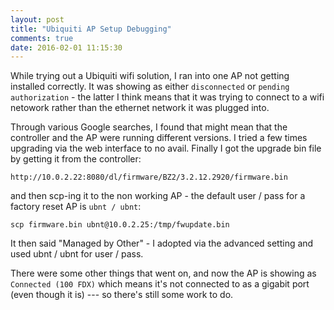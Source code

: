 ```yaml
---
layout: post
title: "Ubiquiti AP Setup Debugging"
comments: true
date: 2016-02-01 11:15:30
---
```


While trying out a Ubiquiti wifi solution, I ran into one AP not getting installed correctly. It was showing as either `disconnected` or `pending authorization` - the latter I think means that it was trying to connect to a wifi netowork rather than the ethernet network it was plugged into.

Through various Google searches, I found that might mean that the controller and the AP were running different versions. I tried a few times upgrading via the web interface to no avail. Finally I got the upgrade bin file by getting it from the controller:

    http://10.0.2.22:8080/dl/firmware/BZ2/3.2.12.2920/firmware.bin

and then scp-ing it to the non working AP - the default user / pass for a factory reset AP is `ubnt / ubnt`:

    scp firmware.bin ubnt@10.0.2.25:/tmp/fwupdate.bin

It then said "Managed by Other" - I adopted via the advanced setting and used ubnt / ubnt for user / pass.

There were some other things that went on, and now the AP is showing as `Connected (100 FDX)` which means it's not connected to as a gigabit port (even though it is) --- so there's still some work to do.
